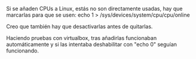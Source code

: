 Si se añaden CPUs a Linux, estás no son directamente usadas, hay que marcarlas para que se usen:
echo 1 > /sys/devices/system/cpu/cpu<id>/online


Creo que también hay que desactivarlas antes de quitarlas.


Haciendo pruebas con virtualbox, tras añadirlas funcionaban automáticamente y si las intentaba deshabilitar con "echo 0" seguían funcionando.
